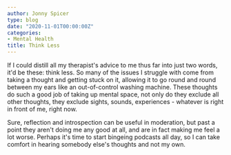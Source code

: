```yaml
---
author: Jonny Spicer
type: blog
date: "2020-11-01T00:00:00Z"
categories:
- Mental Health
title: Think Less
---
```

If I could distill all my therapist's advice to me thus far into just two words, it'd be these: think less. So many of the issues I struggle with come from taking a thought and
getting stuck on it, allowing it to go round and round between my ears like an out-of-control washing machine. These thoughts do such a good job of taking up mental space, not only
do they exclude all other thoughts, they exclude sights, sounds, experiences - whatever is right in front of me, right now.

Sure, reflection and introspection can be useful in moderation, but past a point they aren't doing me any good at all, and are in fact making me feel a lot worse. Perhaps it's time to
start bingeing podcasts all day, so I can take comfort in hearing somebody else's thoughts and not my own.
